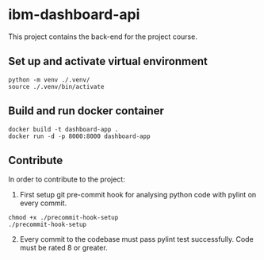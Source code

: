 # ibm-dashboard-api
This project contains the back-end for the project course.

## Set up and activate virtual environment
```
python -m venv ./.venv/
source ./.venv/bin/activate
```

## Build and run docker container
```
docker build -t dashboard-app .
docker run -d -p 8000:8000 dashboard-app
```

## Contribute
In order to contribute to the project:
1. First setup git pre-commit hook for analysing python code with pylint on every commit.
```
chmod +x ./precommit-hook-setup
./precommit-hook-setup
```
2. Every commit to the codebase must pass pylint test successfully. Code must be rated 8 or greater.
